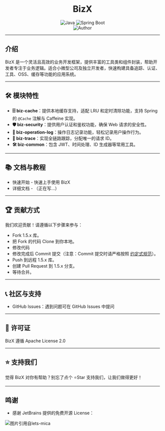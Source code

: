 <h1 align="center">BizX</h1>

<p align="center">
  <img src="https://img.shields.io/badge/Java-8+-blue" alt="Java"/>
  <img src="https://img.shields.io/badge/Spring%20Boot-2.7.x-brightgreen" alt="Spring Boot"/>
  <br/>
  <img src="https://img.shields.io/badge/Author-francis-orange" alt="Author" />
</p>
<hr>


## 介绍

BizX 是一个灵活且高效的业务开发框架，提供丰富的工具类和组件封装，帮助开发者专注于业务逻辑。适合小微型公司及独立开发者，快速构建具备追踪、认证、工具、OSS、缓存等功能的应用系统。


-------------------------------------------------------------------------------

## 🛠️ 模块特性

- **🗄️ biz-cache**：提供本地缓存支持，适配 LRU 和定时清除功能，支持 Spring 的 `@Cache` 注解与 Caffeine 实现。
- **🛡️ biz-security**：提供用户认证和鉴权功能，确保 Web 请求的安全性。
- **📝 biz-operation-log**：操作日志记录功能，轻松记录用户操作行为。
- **🔗 biz-trace**：实现全链路跟踪，分配唯一的请求 ID。
- **🛠️ biz-common**：包含 JWT、时间处理、ID 生成器等常用工具。

[//]: # (![BizX架构图]&#40;https://yourrepo.com/path/to/architecture.png&#41;)

[//]: # (-------------------------------------------------------------------------------)

[//]: # ()
[//]: # (## 🚀 快速入门)

[//]: # ()
[//]: # (### 通过 Maven 引入)

[//]: # ()
[//]: # (```xml)

[//]: # (<dependency>)

[//]: # (  <groupId>io.github.francis200214</groupId>)

[//]: # (  <artifactId>biz-all</artifactId>)

[//]: # (  <version>1.5.1</version>)

[//]: # (</dependency>)

[//]: # (```)


-------------------------------------------------------------------------------

## 📚 文档与教程

- 快速开始 - 快速上手使用 BizX
- 详细文档 - （正在写...）

-------------------------------------------------------------------------------

## 🏆 贡献方式

我们欢迎贡献！请遵循以下步骤来参与：

- Fork 1.5.x 库。
- 把 Fork 的代码 Clone 到你本地。
- 修改代码
- 修改完成后 Commit 提交（注意：Commit 提交时请严格按照 [约定式规范](https://www.conventionalcommits.org/zh-hans/v1.0.0/#%E7%BA%A6%E5%AE%9A%E5%BC%8F%E6%8F%90%E4%BA%A4%E8%A7%84%E8%8C%83)）。
- Push 到远程 1.5.x 库。
- 创建 Pull Request 到 1.5.x 分支。
- 等待合并。
  
-------------------------------------------------------------------------------

## 📞 社区与支持
- GitHub Issues：遇到问题可在 GitHub Issues 中提问

-------------------------------------------------------------------------------

## 📜 许可证
BizX 遵循 Apache License 2.0

-------------------------------------------------------------------------------

## ⭐ 支持我们
觉得 BizX 对你有帮助？别忘了点个 ⭐Star 支持我们，让我们做得更好！

-------------------------------------------------------------------------------

## 鸣谢

- 感谢 JetBrains 提供的免费开源 License：

<p>
<img src="https://images.gitee.com/uploads/images/2020/0406/220236_f5275c90_5531506.png" alt="图片引用自lets-mica" style="float:left;">
</p>

<br>
<br>
<br>
<br>
<br>
<br>
<br>
<br>
<br>
<br>
<br>


